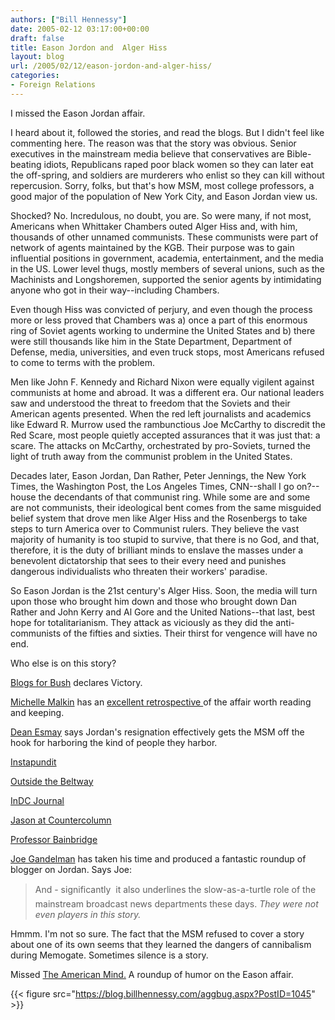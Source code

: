 ```yaml
---
authors: ["Bill Hennessy"]
date: 2005-02-12 03:17:00+00:00
draft: false
title: Eason Jordon and  Alger Hiss
layout: blog
url: /2005/02/12/eason-jordon-and-alger-hiss/
categories:
- Foreign Relations
---
```


I missed the Eason Jordan affair.




I heard about it, followed the stories, and read the blogs. But I didn't feel like commenting here. The reason was that the story was obvious. Senior executives in the mainstream media believe that conservatives are Bible-beating idiots, Republicans raped poor black women so they can later eat the off-spring, and soldiers are murderers who enlist so they can kill without repercusion. Sorry, folks, but that's how MSM, most college professors, a good major of the population of New York City, and Eason Jordan view us.




Shocked? No. Incredulous, no doubt, you are. So were many, if not most, Americans when Whittaker Chambers outed Alger Hiss and, with him, thousands of other unnamed communists. These communists were part of network of agents maintained by the KGB. Their purpose was to gain influential positions in government, academia, entertainment, and the media in the US. Lower level thugs, mostly members of several unions, such as the Machinists and Longshoremen, supported the senior agents by intimidating anyone who got in their way--including Chambers.




Even though Hiss was convicted of perjury, and even though the process more or less proved that Chambers was a) once a part of this enormous ring of Soviet agents working to undermine the United States and b) there were still thousands like him in the State Department, Department of Defense, media, universities, and even truck stops, most Americans refused to come to terms with the problem.




Men like John F. Kennedy and Richard Nixon were equally vigilent against communists at home and abroad. It was a different era. Our national leaders saw and understood the threat to freedom that the Soviets and their American agents presented. When the red left journalists and academics like Edward R. Murrow used the rambunctious Joe McCarthy to discredit the Red Scare, most people quietly accepted assurances that it was just that: a scare. The attacks on McCarthy, orchestrated by pro-Soviets, turned the light of truth away from the communist problem in the United States.




Decades later, Eason Jordan, Dan Rather, Peter Jennings, the New York Times, the Washington Post, the Los Angeles Times, CNN--shall I go on?--house the decendants of that communist ring. While some are and some are not communists, their ideological bent comes from the same misguided belief system that drove men like Alger Hiss and the Rosenbergs to take steps to turn America over to Communist rulers. They believe the vast majority of humanity is too stupid to survive, that there is no God, and that, therefore, it is the duty of brilliant minds to enslave the masses under a benevolent dictatorship that sees to their every need and punishes dangerous individualists who threaten their workers' paradise. 




So Eason Jordan is the 21st century's Alger Hiss. Soon, the media will turn upon those who brought him down and those who brought down Dan Rather and John Kerry and Al Gore and the United Nations--that last, best hope for totalitarianism. They attack as viciously as they did the anti-communists of the fifties and sixties. Their thirst for vengence will have no end.




Who else is on this story?




[Blogs for Bush](https://www.blogsforbush.com/mt/archives/003692.html) declares Victory. 




[Michelle Malkin](https://michellemalkin.com/archives/001488.htm) has an [excellent retrospective ](https://michellemalkin.com/archives/001489.htm)of the affair worth reading and keeping.




[Dean Esmay](https://www.deanesmay.com/posts/1108176029.shtml) says Jordan's resignation effectively gets the MSM off the hook for harboring the kind of people they harbor.




[Instapundit](https://www.instapundit.com/)




[Outside the Beltway](https://www.outsidethebeltway.com/archives/9233)




[InDC Journal](https://www.indcjournal.com/archives/001550.php)




[Jason at Countercolumn](https://iraqnow.blogspot.com/2005/02/bloggers-bring-down-head-of-cnn.html)




[Professor Bainbridge](https://www.professorbainbridge.com/2005/02/eason_jordan_qu.html)




[Joe Gandelman](https://www.themoderatevoice.com/posts/1108180878.shtml) has taken his time and produced a fantastic roundup of blogger on Jordan. Says Joe:




> 

> 
> And - significantly  it also underlines the slow-as-a-turtle role of the mainstream broadcast news departments these days. _They were not even players in this story._  

> 
> 




Hmmm. I'm not so sure. The fact that the MSM refused to cover a story about one of its own seems that they learned the dangers of cannibalism during Memogate. Sometimes silence is a story. 




Missed [The American Mind.](https://www.theamericanmind.com/mt-test/archives/016374.html) A roundup of humor on the Eason affair.

{{< figure src="https://blog.billhennessy.com/aggbug.aspx?PostID=1045" >}}

